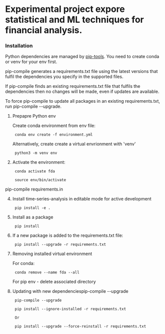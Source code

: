 
# Experimental project expore statistical and ML techniques for financial analysis. 

### Installation

Python dependencies are managed by [pip-tools](https://pypi.org/project/pip-tools/). You need to create conda or venv for your env first.

pip-compile generates a requirements.txt file using the latest versions that fulfil the dependencies you specify in the supported files.

If pip-compile finds an existing requirements.txt file that fulfils the dependencies then no changes will be made, even if updates are available.

To force pip-compile to update all packages in an existing requirements.txt, run pip-compile --upgrade.


1. Prepapre Python env 

   Create conda environment from env file:

        conda env create -f environment.yml

    Alternatively, create create a virtual envrionment with 'venv'

        python3 -m venv env
        

2. Activate the environment:

        conda activate fda

        source env/bin/activate

pip-compile requirements.in

4. Install time-series-analysis in editable mode for active development

        pip install -e .

5. Install as a package

        pip install

6. If a new package is added to the requirements.txt file:
   

        pip install --upgrade -r requirements.txt

7. Removing installed virtual environment

    For conda:

        conda remove --name fda --all

    For pip env - delete associated directory

8. Updating with new dependenciespip-compile --upgrade

        pip-compile --upgrade
        
        pip install --ignore-installed -r requirements.txt

        Or

        pip install --upgrade --force-reinstall -r requirements.txt